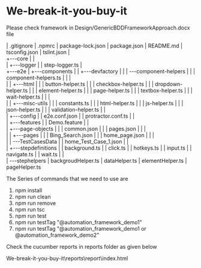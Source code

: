 # We-break-it-you-buy-it

Please check framework in Design/GenericBDDFrameworkApproach.docx file

|   .gitignore
|   .npmrc
|   package-lock.json
|   package.json
|   README.md
|   tsconfig.json
|   tslint.json
|           
+---core
|   |       
|   +---logger
|   |       step-logger.ts
|           
+---e2e
|   +---components
|   |   +---devfactory
|   |   |   \---component-helpers
|   |   |           component-helpers.ts
|   |   |           
|   |   +---html
|   |   |       button-helper.ts
|   |   |       checkbox-helper.ts
|   |   |       dropdown-helper.ts
|   |   |       element-helper.ts
|   |   |       page-helper.ts
|   |   |       textbox-helper.ts
|   |   |       wait-helper.ts
|   |   |       
|   |   +---misc-utils
|   |   |       constants.ts
|   |   |       html-helper.ts
|   |   |       js-helper.ts
|   |   |       json-helper.ts
|   |   |       validation-helper.ts
|   |               
|   +---config
|   |       e2e.conf.json
|   |       protractor.conf.ts
|   |       
|   +---features
|   |       Demo.feature
|   |       
|   +---page-objects
|   |   |   common.json
|   |   |   pages.json
|   |   |   
|   |   +---pages
|   |   |       Bing_Search.json
|   |   |       home_page.json
|   |   |       
|   |   \---TestCasesData
|   |           home_Test_Case_1.json
|   |           
|   +---stepdefinitions
|   |       background.ts
|   |       click.ts
|   |       hotkeys.ts
|   |       input.ts
|   |       navigate.ts
|   |       wait.ts
|   |       
|   \---stephelpers
|           backgroudHelper.ts
|           dataHelper.ts
|           elementHelper.ts
|           pageHelper.ts         


The Series of commands that we need to use are

1) npm install
2) npm run clean
3) npm run remove
4) npm run tsc
5) npm run test
6) npm run testTag "@automation_framework_demo1"
7) npm run testTag "@automation_framework_demo1 or @automation_framework_demo2"

Check the cucumber reports in reports folder as given below

We-break-it-you-buy-it\reports\report\index.html
